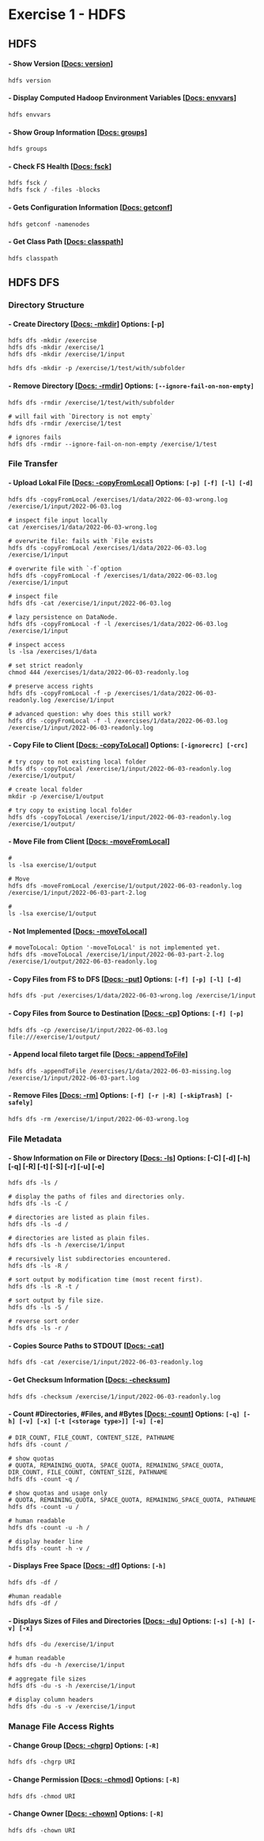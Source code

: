 # Exercise 1 - HDFS



## **HDFS**

#### - Show Version [[Docs: version](https://hadoop.apache.org/docs/r3.2.1/hadoop-project-dist/hadoop-hdfs/HDFSCommands.html#version)]
```
hdfs version
```

#### - Display Computed Hadoop Environment Variables [[Docs: envvars](https://hadoop.apache.org/docs/r3.2.1/hadoop-project-dist/hadoop-hdfs/HDFSCommands.html#envvars)]
```
hdfs envvars
```

#### - Show Group Information [[Docs: groups](https://hadoop.apache.org/docs/r3.2.1/hadoop-project-dist/hadoop-hdfs/HDFSCommands.html#groups)]
```
hdfs groups
```

#### - Check FS Health [[Docs: fsck](https://hadoop.apache.org/docs/r3.2.1/hadoop-project-dist/hadoop-hdfs/HDFSCommands.html#fsck)]
```
hdfs fsck /
hdfs fsck / -files -blocks
```

#### - Gets Configuration Information [[Docs: getconf](https://hadoop.apache.org/docs/r3.2.1/hadoop-project-dist/hadoop-hdfs/HDFSCommands.html#getconf)]
```
hdfs getconf -namenodes
```

#### - Get Class Path [[Docs: classpath](https://hadoop.apache.org/docs/r3.2.1/hadoop-project-dist/hadoop-hdfs/HDFSCommands.html#classpath)]
```
hdfs classpath
```




## **HDFS DFS**

### **Directory Structure**

#### - Create Directory [[Docs: -mkdir](https://hadoop.apache.org/docs/r3.2.1/hadoop-project-dist/hadoop-common/FileSystemShell.html#mkdir)] Options: [-p]
```
hdfs dfs -mkdir /exercise
hdfs dfs -mkdir /exercise/1
hdfs dfs -mkdir /exercise/1/input
```

```
hdfs dfs -mkdir -p /exercise/1/test/with/subfolder
```


#### - Remove Directory [[Docs: -rmdir](https://hadoop.apache.org/docs/r3.2.1/hadoop-project-dist/hadoop-common/FileSystemShell.html#rmdir)] Options: `[--ignore-fail-on-non-empty]`
```
hdfs dfs -rmdir /exercise/1/test/with/subfolder

# will fail with `Directory is not empty`
hdfs dfs -rmdir /exercise/1/test

# ignores fails
hdfs dfs -rmdir --ignore-fail-on-non-empty /exercise/1/test
```


### **File Transfer**

#### - Upload Lokal File [[Docs: -copyFromLocal](https://hadoop.apache.org/docs/r3.2.1/hadoop-project-dist/hadoop-common/FileSystemShell.html#copyFromLocal)] Options: `[-p] [-f] [-l] [-d]`
```
hdfs dfs -copyFromLocal /exercises/1/data/2022-06-03-wrong.log /exercise/1/input/2022-06-03.log

# inspect file input locally
cat /exercises/1/data/2022-06-03-wrong.log

# overwrite file: fails with `File exists
hdfs dfs -copyFromLocal /exercises/1/data/2022-06-03.log /exercise/1/input

# overwrite file with `-f`option
hdfs dfs -copyFromLocal -f /exercises/1/data/2022-06-03.log /exercise/1/input

# inspect file
hdfs dfs -cat /exercise/1/input/2022-06-03.log
```

```
# lazy persistence on DataNode.
hdfs dfs -copyFromLocal -f -l /exercises/1/data/2022-06-03.log /exercise/1/input
```

```
# inspect access
ls -lsa /exercises/1/data

# set strict readonly
chmod 444 /exercises/1/data/2022-06-03-readonly.log

# preserve access rights
hdfs dfs -copyFromLocal -f -p /exercises/1/data/2022-06-03-readonly.log /exercise/1/input

# advanced question: why does this still work?
hdfs dfs -copyFromLocal -f -l /exercises/1/data/2022-06-03.log /exercise/1/input/2022-06-03-readonly.log
```

#### - Copy File to Client [[Docs: -copyToLocal](https://hadoop.apache.org/docs/r3.2.1/hadoop-project-dist/hadoop-common/FileSystemShell.html#copyToLocal)] Options: `[-ignorecrc] [-crc]`
```
# try copy to not existing local folder
hdfs dfs -copyToLocal /exercise/1/input/2022-06-03-readonly.log /exercise/1/output/

# create local folder
mkdir -p /exercise/1/output

# try copy to existing local folder
hdfs dfs -copyToLocal /exercise/1/input/2022-06-03-readonly.log /exercise/1/output/
```


#### - Move File from Client [[Docs: -moveFromLocal](https://hadoop.apache.org/docs/r3.2.1/hadoop-project-dist/hadoop-common/FileSystemShell.html#moveFromLocal)]
```
# 
ls -lsa exercise/1/output

# Move
hdfs dfs -moveFromLocal /exercise/1/output/2022-06-03-readonly.log  /exercise/1/input/2022-06-03-part-2.log

# 
ls -lsa exercise/1/output
```


#### - Not Implemented [[Docs: -moveToLocal](https://hadoop.apache.org/docs/r3.2.1/hadoop-project-dist/hadoop-common/FileSystemShell.html#moveToLocal)]
```
# moveToLocal: Option '-moveToLocal' is not implemented yet.
hdfs dfs -moveToLocal /exercise/1/input/2022-06-03-part-2.log /exercise/1/output/2022-06-03-readonly.log
```


#### - Copy Files from FS to DFS [[Docs: -put](https://hadoop.apache.org/docs/r3.2.1/hadoop-project-dist/hadoop-common/FileSystemShell.html#put)] Options: `[-f] [-p] [-l] [-d]`
```
hdfs dfs -put /exercises/1/data/2022-06-03-wrong.log /exercise/1/input
```


#### - Copy Files from Source to Destination [[Docs: -cp](https://hadoop.apache.org/docs/r3.2.1/hadoop-project-dist/hadoop-common/FileSystemShell.html#cp)] Options: `[-f] [-p]`
```
hdfs dfs -cp /exercise/1/input/2022-06-03.log file:///exercise/1/output/
```


#### - Append local fileto target file [[Docs: -appendToFile](https://hadoop.apache.org/docs/r3.2.1/hadoop-project-dist/hadoop-common/FileSystemShell.html#appendToFile)]
```
hdfs dfs -appendToFile /exercises/1/data/2022-06-03-missing.log /exercise/1/input/2022-06-03-part.log
```

#### - Remove Files [[Docs: -rm]](https://hadoop.apache.org/docs/r3.2.1/hadoop-project-dist/hadoop-common/FileSystemShell.html#rm) Options: `[-f] [-r |-R] [-skipTrash] [-safely]`
```
hdfs dfs -rm /exercise/1/input/2022-06-03-wrong.log
```

### **File Metadata**
#### - Show Information on File or Directory [[Docs: -ls](https://hadoop.apache.org/docs/r3.2.1/hadoop-project-dist/hadoop-common/FileSystemShell.html#ls)] Options: [-C] [-d] [-h] [-q] [-R] [-t] [-S] [-r] [-u] [-e]
```
hdfs dfs -ls /

# display the paths of files and directories only.
hdfs dfs -ls -C /

# directories are listed as plain files.
hdfs dfs -ls -d /

# directories are listed as plain files.
hdfs dfs -ls -h /exercise/1/input

# recursively list subdirectories encountered.
hdfs dfs -ls -R /

# sort output by modification time (most recent first).
hdfs dfs -ls -R -t /

# sort output by file size.
hdfs dfs -ls -S /

# reverse sort order
hdfs dfs -ls -r /
```



#### - Copies Source Paths to STDOUT [[Docs: -cat](https://hadoop.apache.org/docs/r3.2.1/hadoop-project-dist/hadoop-common/FileSystemShell.html#cat)]
```
hdfs dfs -cat /exercise/1/input/2022-06-03-readonly.log
```


#### - Get Checksum Information [[Docs: -checksum](https://hadoop.apache.org/docs/r3.2.1/hadoop-project-dist/hadoop-common/FileSystemShell.html#checksum)]
```
hdfs dfs -checksum /exercise/1/input/2022-06-03-readonly.log
```


#### - Count #Directories, #Files, and #Bytes [[Docs: -count]()] Options: `[-q] [-h] [-v] [-x] [-t [<storage type>]] [-u] [-e]`
```
# DIR_COUNT, FILE_COUNT, CONTENT_SIZE, PATHNAME
hdfs dfs -count /

# show quotas
# QUOTA, REMAINING_QUOTA, SPACE_QUOTA, REMAINING_SPACE_QUOTA, DIR_COUNT, FILE_COUNT, CONTENT_SIZE, PATHNAME
hdfs dfs -count -q /

# show quotas and usage only
# QUOTA, REMAINING_QUOTA, SPACE_QUOTA, REMAINING_SPACE_QUOTA, PATHNAME
hdfs dfs -count -u /

# human readable
hdfs dfs -count -u -h /

# display header line
hdfs dfs -count -h -v /
```


#### - Displays Free Space [[Docs: -df](https://hadoop.apache.org/docs/r3.2.1/hadoop-project-dist/hadoop-common/FileSystemShell.html#df)] Options: `[-h]`
```
hdfs dfs -df /

#human readable
hdfs dfs -df /
```


#### - Displays Sizes of Files and Directories [[Docs: -du]()] Options: `[-s] [-h] [-v] [-x]`
```
hdfs dfs -du /exercise/1/input

# human readable
hdfs dfs -du -h /exercise/1/input

# aggregate file sizes
hdfs dfs -du -s -h /exercise/1/input

# display column headers
hdfs dfs -du -s -v /exercise/1/input
```



### **Manage File Access Rights**

#### - Change Group [[Docs: -chgrp](https://hadoop.apache.org/docs/r3.2.1/hadoop-project-dist/hadoop-common/FileSystemShell.html#chgrp)] Options: `[-R]`
```
hdfs dfs -chgrp URI
```


#### - Change Permission [[Docs: -chmod](https://hadoop.apache.org/docs/r3.2.1/hadoop-project-dist/hadoop-common/FileSystemShell.html#chmod)] Options: `[-R]`
```
hdfs dfs -chmod URI
```


#### - Change Owner [[Docs: -chown](https://hadoop.apache.org/docs/r3.2.1/hadoop-project-dist/hadoop-common/FileSystemShell.html#chmod)] Options: `[-R]`
```
hdfs dfs -chown URI
```
